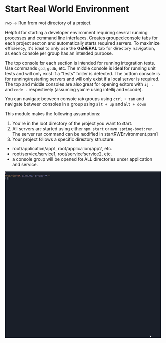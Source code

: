 # Start Real World Environment

`rwp` &rarr; Run from root directory of a project.

Helpful for starting a developer environment requiring several running processes and command line interfaces. Creates grouped console tabs for each project section and automatically starts required servers. To maximize efficiency, it's ideal to only use the **GENERAL** tab for directory navigation, as each console per group has an intended purpose.

The top console for each section is intended for running integration tests. Use commands `gcd`, `gcdb`, etc. The middle console is ideal for running unit tests and will only exist if a "tests" folder is detected. The bottom console is for running/restarting servers and will only exist if a local server is required. The top and middle consoles are also great for opening editors with `ij .` and `code .` respectively (assuming you're using intellij and vscode).

You can navigate between console tab groups using `ctrl + tab` and navigate between consoles in a group using `alt + up` and `alt + down`

This module makes the following assumptions:

1. You're in the root directory of the project you want to start.
2. All servers are started using either `npm start` or `mvn spring-boot:run`. The server run command can be modified in startRWEnvironment.psm1
3. Your project follows a specific directory structure:
  * root/application/app1, root/application/app2, etc.
  * root/service/service1, root/service/service2, etc.
  * a console group will be opened for ALL directories under application and service.

![Start Real World Environment Sample GIF](./rwp_sample.gif)